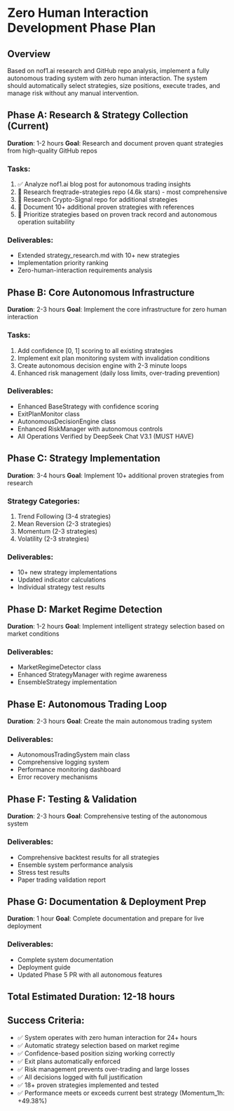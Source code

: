 # Zero Human Interaction Development Phase Plan

## Overview
Based on nof1.ai research and GitHub repo analysis, implement a fully autonomous trading system with zero human interaction. The system should automatically select strategies, size positions, execute trades, and manage risk without any manual intervention.

## Phase A: Research & Strategy Collection (Current)
**Duration**: 1-2 hours
**Goal**: Research and document proven quant strategies from high-quality GitHub repos

### Tasks:
1. ✅ Analyze nof1.ai blog post for autonomous trading insights
2. 🔄 Research freqtrade-strategies repo (4.6k stars) - most comprehensive
3. 🔄 Research Crypto-Signal repo for additional strategies
4. 🔄 Document 10+ additional proven strategies with references
5. 🔄 Prioritize strategies based on proven track record and autonomous operation suitability

### Deliverables:
- Extended strategy_research.md with 10+ new strategies
- Implementation priority ranking
- Zero-human-interaction requirements analysis

## Phase B: Core Autonomous Infrastructure
**Duration**: 2-3 hours
**Goal**: Implement the core infrastructure for zero human interaction

### Tasks:
1. Add confidence [0, 1] scoring to all existing strategies
2. Implement exit plan monitoring system with invalidation conditions
3. Create autonomous decision engine with 2-3 minute loops
4. Enhanced risk management (daily loss limits, over-trading prevention)

### Deliverables:
- Enhanced BaseStrategy with confidence scoring
- ExitPlanMonitor class
- AutonomousDecisionEngine class
- Enhanced RiskManager with autonomous controls
- All Operations Verified by DeepSeek Chat V3.1 (MUST HAVE)

## Phase C: Strategy Implementation
**Duration**: 3-4 hours
**Goal**: Implement 10+ additional proven strategies from research

### Strategy Categories:
1. Trend Following (3-4 strategies)
2. Mean Reversion (2-3 strategies)
3. Momentum (2-3 strategies)
4. Volatility (2-3 strategies)

### Deliverables:
- 10+ new strategy implementations
- Updated indicator calculations
- Individual strategy test results

## Phase D: Market Regime Detection
**Duration**: 1-2 hours
**Goal**: Implement intelligent strategy selection based on market conditions

### Deliverables:
- MarketRegimeDetector class
- Enhanced StrategyManager with regime awareness
- EnsembleStrategy implementation

## Phase E: Autonomous Trading Loop
**Duration**: 2-3 hours
**Goal**: Create the main autonomous trading system

### Deliverables:
- AutonomousTradingSystem main class
- Comprehensive logging system
- Performance monitoring dashboard
- Error recovery mechanisms

## Phase F: Testing & Validation
**Duration**: 2-3 hours
**Goal**: Comprehensive testing of the autonomous system

### Deliverables:
- Comprehensive backtest results for all strategies
- Ensemble system performance analysis
- Stress test results
- Paper trading validation report

## Phase G: Documentation & Deployment Prep
**Duration**: 1 hour
**Goal**: Complete documentation and prepare for live deployment

### Deliverables:
- Complete system documentation
- Deployment guide
- Updated Phase 5 PR with all autonomous features

## Total Estimated Duration: 12-18 hours

## Success Criteria:
- ✅ System operates with zero human interaction for 24+ hours
- ✅ Automatic strategy selection based on market regime
- ✅ Confidence-based position sizing working correctly
- ✅ Exit plans automatically enforced
- ✅ Risk management prevents over-trading and large losses
- ✅ All decisions logged with full justification
- ✅ 18+ proven strategies implemented and tested
- ✅ Performance meets or exceeds current best strategy (Momentum_1h: +49.38%)

